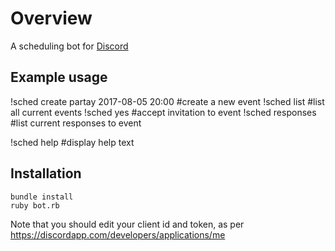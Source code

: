 Overview
========

A scheduling bot for [Discord](https://discordapp.com/)

Example usage
-------------
!sched create partay 2017-08-05 20:00    #create a new event
!sched list                              #list all current events
!sched yes <ID of event>                 #accept invitation to event
!sched responses <ID of event>           #list current responses to event

!sched help                              #display help text

Installation
------------

```
bundle install
ruby bot.rb
```

Note that you should edit your client id and token, as per https://discordapp.com/developers/applications/me
